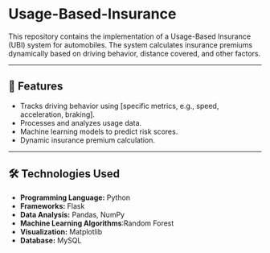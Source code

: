 # Usage-Based-Insurance
This repository contains the implementation of a Usage-Based Insurance (UBI) system for automobiles. The system calculates insurance premiums dynamically based on driving behavior, distance covered, and other factors.

---

## 🚗 Features
- Tracks driving behavior using [specific metrics, e.g., speed, acceleration, braking].
- Processes and analyzes usage data.
- Machine learning models to predict risk scores.
- Dynamic insurance premium calculation.

---

## 🛠️ Technologies Used
- **Programming Language:** Python
- **Frameworks:** Flask 
- **Data Analysis:** Pandas, NumPy
- **Machine Learning Algorithms**:Random Forest
- **Visualization:** Matplotlib
- **Database:** MySQL
